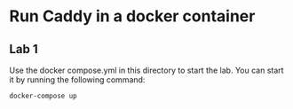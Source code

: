 # Run Caddy in a docker container
## Lab 1
Use the docker compose.yml in this directory to start the lab. 
You can start it by running the following command:
```
docker-compose up
```